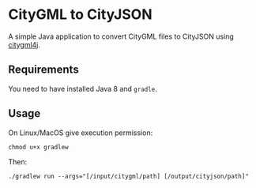 # CityGML to CityJSON

A simple Java application to convert CityGML files to CityJSON using [citygml4j](https://github.com/citygml4j/citygml4j).

## Requirements

You need to have installed Java 8 and `gradle`.

## Usage

On Linux/MacOS give execution permission:

```
chmod u+x gradlew
```

Then:
```
./gradlew run --args="[/input/citygml/path] [/output/cityjson/path]"
```